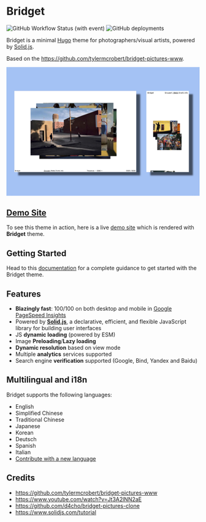 # Bridget

![GitHub Workflow Status (with event)](https://img.shields.io/github/actions/workflow/status/Sped0n/bridget/build.yml?logo=github) ![GitHub deployments](https://img.shields.io/github/deployments/Sped0n/bridget/Production?logo=vercel&label=deploy)

Bridget is a minimal [Hugo](https://gohugo.io) theme for photographers/visual artists, powered by [Solid.js](https://www.solidjs.com).

Based on the https://github.com/tylermcrobert/bridget-pictures-www.

![thumbnail](images/tn.jpg)

## [Demo Site](https://bridget-demo.sped0n.com)

To see this theme in action, here is a live [demo site](https://bridget-demo.sped0n.com) which is rendered with **Bridget** theme.

## Getting Started

Head to this [documentation](https://github.com/Sped0n/bridget/blob/main/doc/getStarted.md) for a complete guidance to get started with the Bridget theme.

## Features

- **Blazingly fast**: 100/100 on both desktop and mobile in [Google PageSpeed Insights](https://developers.google.com/speed/pagespeed/insights)
- Powered by **[Solid.js](https://www.solidjs.com)**, a declarative, efficient, and flexible JavaScript library for building user interfaces
- JS **dynamic loading** (powered by ESM)
- Image **Preloading**/**Lazy loading**
- **Dynamic resolution** based on view mode
- Multiple **analytics** services supported
- Search engine **verification** supported (Google, Bind, Yandex and Baidu)

## Multilingual and i18n

Bridget supports the following languages:

- English
- Simplified Chinese
- Traditional Chinese
- Japanese
- Korean
- Deutsch
- Spanish
- Italian
- [Contribute with a new language](https://github.com/Sped0n/bridget/pulls)

## Credits

- https://github.com/tylermcrobert/bridget-pictures-www
- https://www.youtube.com/watch?v=Jt3A2lNN2aE
- https://github.com/d4cho/bridget-pictures-clone
- https://www.solidjs.com/tutorial
